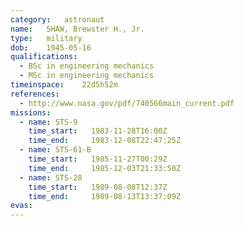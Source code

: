 ```yaml
---
category:	astronaut
name:	SHAW, Brewster H., Jr.
type:	military
dob:	1945-05-16
qualifications:
  - BSc in engineering mechanics
  - MSc in engineering mechanics
timeinspace:	22d5h52m
references:
  - http://www.nasa.gov/pdf/740566main_current.pdf
missions:
  - name: STS-9
    time_start:   1983-11-28T16:00Z
    time_end:     1983-12-08T22:47:25Z
  - name: STS-61-B
    time_start:   1985-11-27T00:29Z
    time_end:     1985-12-03T21:33:50Z
  - name: STS-28
    time_start:   1989-08-08T12:37Z
    time_end:     1989-08-13T13:37:09Z
evas:
---
```

